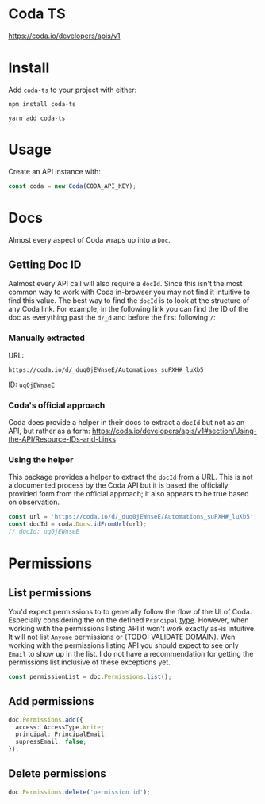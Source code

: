 # Coda TS

https://coda.io/developers/apis/v1


# Install

Add `coda-ts` to your project with either:


```
npm install coda-ts
```

```
yarn add coda-ts
```

# Usage

Create an API instance with:

```typescript
const coda = new Coda(CODA_API_KEY);
```

# Docs
Almost every aspect of Coda wraps up into a `Doc`.

## Getting Doc ID

Aalmost every API call will also require a `docId`. Since this isn't the most common way to work with Coda in-browser you may not find it intuitive to find this value. The best way to find the `docId` is to look at the structure of any Coda link. For example, in the following link you can find the ID of the doc as everything past the `d/_d` and before the first following `/`: 

### Manually extracted

URL:
```
https://coda.io/d/_duq0jEWnseE/Automations_suPXH#_luXb5
```

ID: `uq0jEWnseE`

### Coda's official approach
Coda does provide a helper in their docs to extract a `docId` but not as an API, but rather as a form: https://coda.io/developers/apis/v1#section/Using-the-API/Resource-IDs-and-Links

### Using the helper

This package provides a helper to extract the `docId` from a URL. This is not a documented process by the Coda API but it is based the officially provided form from the official approach; it also appears to be true based on observation.

```typescript
const url = 'https://coda.io/d/_duq0jEWnseE/Automations_suPXH#_luXb5';
const docId = coda.Docs.idFromUrl(url);
// docId: uq0jEWnseE
```


# Permissions

## List permissions

You'd expect permissions to to generally follow the flow of the UI of Coda. Especially considering the on the defined `Principal` [type](src/resources/permission.ts). However, when working with the permissions listing API it won't work exactly as-is intuitive. It will not list `Anyone` permissions or (TODO: VALIDATE DOMAIN). Wen working with the permissions listing API you should expect to see only `Email` to show up in the list. I do not have a recommendation for getting the permissions list inclusive of these exceptions yet.

```typescript
const permissionList = doc.Permissions.list();
```

## Add permissions

```typescript
doc.Permissions.add({
  access: AccessType.Write;
  principal: PrincipalEmail;
  supressEmail: false;
});
```

## Delete permissions

```typescript
doc.Permissions.delete('permission id');
```
